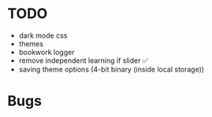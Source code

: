 # TODO

- dark mode css 
- themes 
- bookwork logger
- remove independent learning if slider ✅
- saving theme options (4-bit binary (inside local storage))

# Bugs